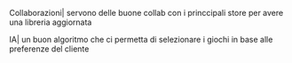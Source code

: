 Collaborazioni|
servono delle buone collab con i princcipali store per avere una libreria aggiornata

IA|
un buon algoritmo che ci permetta di selezionare i giochi in base alle preferenze del cliente